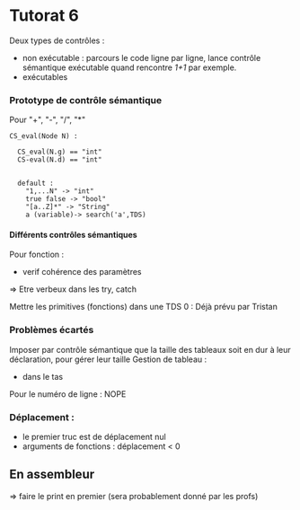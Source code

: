 # Tutorat 6


Deux types de contrôles :
- non exécutable : parcours le code ligne par ligne, lance contrôle sémantique exécutable quand rencontre _1+1_ par exemple.
- exécutables

### Prototype de contrôle sémantique
Pour "+", "-", "/", "*"
```
CS_eval(Node N) :

  CS_eval(N.g) == "int"
  CS-eval(N.d) == "int"


  default :
    "1,...N" -> "int"
    true false -> "bool"
    "[a..Z]*" -> "String"
    a (variable)-> search('a',TDS)
```

#### Différents contrôles sémantiques
Pour fonction :
- verif cohérence des paramètres

=> Etre verbeux dans les try, catch

Mettre les primitives (fonctions) dans une TDS 0 : Déjà prévu par Tristan

### Problèmes écartés

Imposer par contrôle sémantique que la taille des tableaux soit en dur à leur déclaration, pour gérer leur taille
Gestion de tableau :
- dans le tas

Pour le numéro de ligne : NOPE

### Déplacement :
- le premier truc est de déplacement nul
- arguments de fonctions : déplacement < 0



## En assembleur
=> faire le print en premier (sera probablement donné par les profs)
